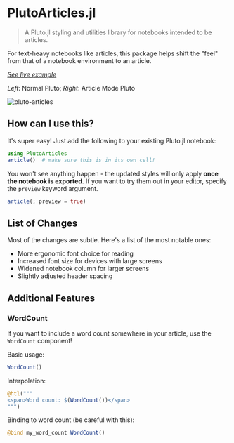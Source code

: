 # PlutoArticles.jl
> A Pluto.jl styling and utilities library for notebooks intended to be articles.

For text-heavy notebooks like articles, this package helps shift the "feel" from that of a notebook environment to an article.

*[See live example](https://glassnotebook.io/r/jEft6_lPVdJLsD56RTtBl/docs/TH-with.jl)*

*Left*: Normal Pluto; *Right*: Article Mode Pluto

![pluto-articles](https://github.com/ctrekker/PlutoArticles.jl/assets/22894011/8292fcc0-36ca-47bb-9bab-2980e428065a)

## How can I use this?

It's super easy! Just add the following to your existing Pluto.jl notebook:

```julia
using PlutoArticles
article()  # make sure this is in its own cell!
```

You won't see anything happen - the updated styles will only apply **once the notebook is exported**. If you want to try them out in your editor, specify the `preview` keyword argument.

```julia
article(; preview = true)
```

## List of Changes

Most of the changes are subtle. Here's a list of the most notable ones:
- More ergonomic font choice for reading
- Increased font size for devices with large screens
- Widened notebook column for larger screens
- Slightly adjusted header spacing

## Additional Features

### WordCount

If you want to include a word count somewhere in your article, use the `WordCount` component!

Basic usage:

```julia
WordCount()
```

Interpolation:

```julia
@htl("""
<span>Word count: $(WordCount())</span>
""")
```

Binding to word count (be careful with this):

```julia
@bind my_word_count WordCount()
```

